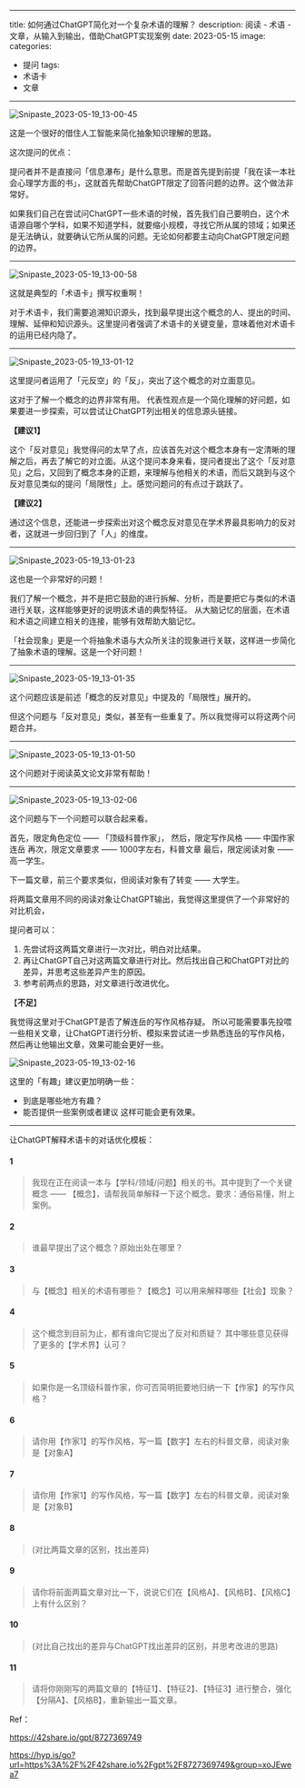 

---
title: 如何通过ChatGPT简化对一个复杂术语的理解？
description: 阅读 - 术语 - 文章，从输入到输出，借助ChatGPT实现案例
date: 2023-05-15
image: 
categories:
  - 提问
tags:
  - 术语卡
  - 文章

---



![Snipaste_2023-05-19_13-00-45](http://pbox.online/202305191302726.png)

这是一个很好的借住人工智能来简化抽象知识理解的思路。

 这次提问的优点：

提问者并不是直接问「信息瀑布」是什么意思。而是首先提到前提「我在读一本社会心理学方面的书」，这就首先帮助ChatGPT限定了回答问题的边界。这个做法非常好。

如果我们自己在尝试问ChatGPT一些术语的时候，首先我们自己要明白，这个术语源自哪个学科，如果不知道学科，就要缩小规模，寻找它所从属的领域；如果还是无法确认，就要确认它所从属的问题。无论如何都要主动向ChatGPT限定问题的边界。

---

![Snipaste_2023-05-19_13-00-58](http://pbox.online/202305191302534.png)

这就是典型的「术语卡」撰写权重啊！ 

对于术语卡，我们需要追溯知识源头，找到最早提出这个概念的人、提出的时间、理解、延伸和知识源头。这里提问者强调了术语卡的关键变量，意味着他对术语卡的运用已经内隐了。

---

![Snipaste_2023-05-19_13-01-12](http://pbox.online/202305191302216.png)

这里提问者运用了「元反空」的「反」，突出了这个概念的对立面意见。

这对于了解一个概念的边界非常有用。 代表性观点是一个简化理解的好问题，如果要进一步探索，可以尝试让ChatGPT列出相关的信息源头链接。

**【建议1】**

这个「反对意见」我觉得问的太早了点，应该首先对这个概念本身有一定清晰的理解之后，再去了解它的对立面。从这个提问本身来看，提问者提出了这个「反对意见」之后，又回到了概念本身的正题，来理解与他相关的术语，而后又跳到与这个反对意见类似的提问「局限性」上。感觉问题问的有点过于跳跃了。

**【建议2】**

通过这个信息，还能进一步探索出对这个概念反对意见在学术界最具影响力的反对者，这就进一步回归到了「人」的维度。

---

![Snipaste_2023-05-19_13-01-23](http://pbox.online/202305191302248.png)

这也是一个非常好的问题！ 

我们了解一个概念，并不是把它鼓励的进行拆解、分析，而是要把它与类似的术语进行关联，这样能够更好的说明该术语的典型特征。 从大脑记忆的层面，在术语和术语之间建立相关的连接，能够有效帮助大脑记忆。 

「社会现象」更是一个将抽象术语与大众所关注的现象进行关联，这样进一步简化了抽象术语的理解。这是一个好问题！

---

![Snipaste_2023-05-19_13-01-35](http://pbox.online/202305191303651.png)

这个问题应该是前述「概念的反对意见」中提及的「局限性」展开的。

但这个问题与「反对意见」类似，甚至有一些重复了。所以我觉得可以将这两个问题合并。

---

![Snipaste_2023-05-19_13-01-50](http://pbox.online/202305191303596.png)

这个问题对于阅读英文论文非常有帮助！

---

![Snipaste_2023-05-19_13-02-06](http://pbox.online/202305191303459.png)

这个问题与下一个问题可以联合起来看。 

首先，限定角色定位 —— 「顶级科普作家」， 然后，限定写作风格 —— 中国作家连岳 再次，限定文章要求 —— 1000字左右，科普文章 最后，限定阅读对象 —— 高一学生。

下一篇文章，前三个要求类似，但阅读对象有了转变 —— 大学生。

将两篇文章用不同的阅读对象让ChatGPT输出，我觉得这里提供了一个非常好的对比机会，

提问者可以：

1. 先尝试将这两篇文章进行一次对比，明白对比结果。
2. 再让ChatGPT自己对这两篇文章进行对比。然后找出自己和ChatGPT对比的差异，并思考这些差异产生的原因。
3. 参考前两点的思路，对文章进行改进优化。

【**不足**】 

我觉得这里对于ChatGPT是否了解连岳的写作风格存疑。 所以可能需要事先投喂一些相关文章，让ChatGPT进行分析、模拟来尝试进一步熟悉连岳的写作风格，然后再让他输出文章，效果可能会更好一些。

![Snipaste_2023-05-19_13-02-16](http://pbox.online/202305191303945.png)

这里的「有趣」建议更加明确一些：

- 到底是哪些地方有趣？
- 能否提供一些案例或者建议 这样可能会更有效果。

---

让ChatGPT解释术语卡的对话优化模板：

#### 1

>  我现在正在阅读一本与【学科/领域/问题】相关的书。其中提到了一个关键概念 —— 【概念】，请帮我简单解释一下这个概念。要求：通俗易懂，附上案例。

#### 2

> 谁最早提出了这个概念？原始出处在哪里？

#### 3

> 与【概念】相关的术语有哪些？【概念】可以用来解释哪些【社会】现象？

#### 4

> 这个概念到目前为止，都有谁向它提出了反对和质疑？ 其中哪些意见获得了更多的【学术界】认可？

#### 5

> 如果你是一名顶级科普作家，你可否简明扼要地归纳一下【作家】的写作风格？

#### 6

> 请你用【作家1】的写作风格，写一篇【数字】左右的科普文章，阅读对象是【对象A】

#### 7

> 请你用【作家1】的写作风格，写一篇【数字】左右的科普文章，阅读对象是【对象B】

#### 8

> (对比两篇文章的区别，找出差异)

#### 9

>  请你将前面两篇文章对比一下，说说它们在【风格A】、【风格B】、【风格C】上有什么区别？

#### 10

> (对比自己找出的差异与ChatGPT找出差异的区别，并思考改进的思路)

#### 11

> 请将你刚刚写的两篇文章的【特征1】、【特征2】、【特征3】进行整合，强化【分隔A】、【风格B】，重新输出一篇文章。



Ref：

https://42share.io/gpt/8727369749

https://hyp.is/go?url=https%3A%2F%2F42share.io%2Fgpt%2F8727369749&group=xoJEwea7

